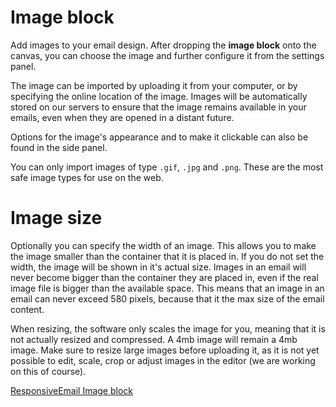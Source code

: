 # Image block

Add images to your email design. After dropping the **image block** onto the 
canvas, you can choose the image and further configure it from the settings 
panel.

The image can be imported by uploading it from your computer, or by specifying 
the online location of the image. Images will be automatically stored on our 
servers to ensure that the image remains available in your emails, even when 
they are opened in a distant future.

Options for the image's appearance and to make it clickable can also be found in 
the side panel. 

You can only import images of type `.gif`, `.jpg` and `.png`. These are the most 
safe image types for use on the web.

# Image size

Optionally you can specify the width of an image. This allows you to make 
the image smaller than the container that it is placed in. If you do not set 
the width, the image will be shown in it's actual size. Images in an email will 
never become bigger than the container they are placed in, even if the real 
image file is bigger than the available space. This means that an image in an 
email can never exceed 580 pixels, because that it the max size of the email 
content. 

When resizing, the software only scales the image for you, meaning that it is 
not actually resized and compressed. A 4mb image will remain a 4mb image. Make 
sure to resize large images before uploading it, as it is not yet possible to 
edit, scale, crop or adjust images in the editor (we are working on this of 
course).

[ResponsiveEmail Image block](copernica-docs:ResponsiveEmail/json/block-image)
